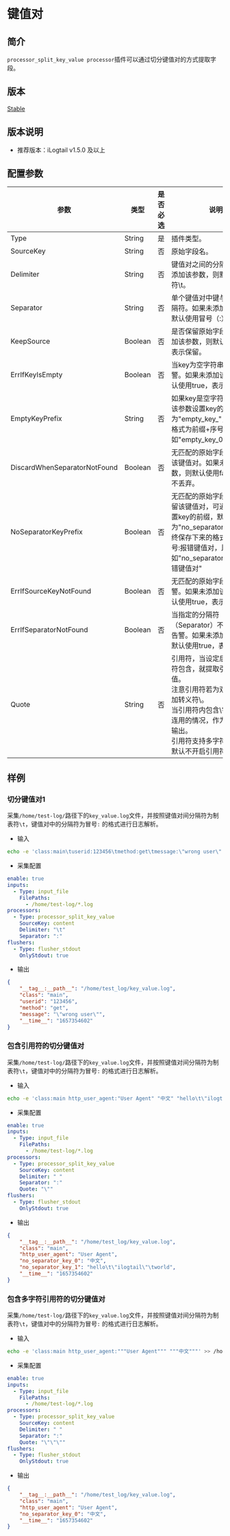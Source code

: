 # 键值对

## 简介

`processor_split_key_value processor`插件可以通过切分键值对的方式提取字段。

## 版本

[Stable](../../stability-level.md)

## 版本说明

* 推荐版本：iLogtail v1.5.0 及以上

## 配置参数

| 参数                         | 类型    | 是否必选 | 说明                                                                                                                                                                        |
| ---------------------------- | ------- | -------- | --------------------------------------------------------------------------------------------------------------------------------------------------------------------------- |
| Type                         | String  | 是       | 插件类型。                                                                                                                                                                  |
| SourceKey                    | String  | 否       | 原始字段名。                                                                                                                                                                |
| Delimiter                    | String  | 否       | 键值对之间的分隔符。如果未添加该参数，则默认使用制表符\t。                                                                                                                  |
| Separator                    | String  | 否       | 单个键值对中键与值之间的分隔符。如果未添加该参数，则默认使用冒号（:）。                                                                                                     |
| KeepSource                   | Boolean | 否       | 是否保留原始字段。如果未添加该参数，则默认使用true，表示保留。                                                                                                              |
| ErrIfKeyIsEmpty              | Boolean | 否       | 当key为空字符串时是否告警。如果未添加该参数，则默认使用true，表示告警。                                                                                                     |
| EmptyKeyPrefix               | String  | 否       | 如果key是空字符串，可通过该参数设置key的前缀，默认为"empty_key_"，最终key的格式为前缀+序号，比如"empty_key_0"。                                                             |
| DiscardWhenSeparatorNotFound | Boolean | 否       | 无匹配的原始字段时是否丢弃该键值对。如果未添加该参数，则默认使用false，表示不丢弃。                                                                                         |
| NoSeparatorKeyPrefix         | Boolean | 否       | 无匹配的原始字段时，如果保留该键值对，可通过该参数设置key的前缀，默认为"no_separator_key_", 最终保存下来的格式为前缀+序号:报错键值对，比如"no_separator_key_0":"报错键值对" |
| ErrIfSourceKeyNotFound       | Boolean | 否       | 无匹配的原始字段时是否告警。如果未添加该参数，则默认使用true，表示告警。                                                                                                    |
| ErrIfSeparatorNotFound       | Boolean | 否       | 当指定的分隔符（Separator）不存在时是否告警。如果未添加该参数，则默认使用true，表示告警。                                                                                   |
| Quote                        | String | 否       | 引用符，当设定后若值被引用符包含，就提取引用符内的值。<br>注意引用符若为双引号，需要加转义符\。<br>当引用符内包含\字符与引用连用的情况，作为值的一部分输出。<br>引用符支持多字符。<br>默认不开启引用符功能。  |

## 样例

### 切分键值对1

采集`/home/test-log/`路径下的`key_value.log`文件，并按照键值对间分隔符为制表符`\t`，键值对中的分隔符为冒号`:` 的格式进行日志解析。

* 输入

```bash
echo -e 'class:main\tuserid:123456\tmethod:get\tmessage:\"wrong user\"' >> /home/test-log/key_value.log
```

* 采集配置

```yaml
enable: true
inputs:
  - Type: input_file
    FilePaths: 
      - /home/test-log/*.log
processors:
  - Type: processor_split_key_value
    SourceKey: content
    Delimiter: "\t"
    Separator: ":"
flushers:
  - Type: flusher_stdout
    OnlyStdout: true
```

* 输出

```json
{
    "__tag__:__path__": "/home/test_log/key_value.log",
    "class": "main",
    "userid": "123456",
    "method": "get",
    "message": "\"wrong user\"",
    "__time__": "1657354602"
}
```

### 包含引用符的切分键值对

采集`/home/test-log/`路径下的`key_value.log`文件，并按照键值对间分隔符为制表符`\t`，键值对中的分隔符为冒号`:` 的格式进行日志解析。

* 输入

```bash
echo -e 'class:main http_user_agent:"User Agent" "中文" "hello\t\"ilogtail\"\tworld"' >> /home/test-log/key_value.log
```

* 采集配置

```yaml
enable: true
inputs:
  - Type: input_file
    FilePaths: 
      - /home/test-log/*.log
processors:
  - Type: processor_split_key_value
    SourceKey: content
    Delimiter: " "
    Separator: ":"
    Quote: "\""
flushers:
  - Type: flusher_stdout
    OnlyStdout: true
```

* 输出

```json
{
    "__tag__:__path__": "/home/test_log/key_value.log",
    "class": "main",
    "http_user_agent": "User Agent",
    "no_separator_key_0": "中文",
    "no_separator_key_1": "hello\t\"ilogtail\"\tworld",
    "__time__": "1657354602"
}
```

### 包含多字符引用符的切分键值对

采集`/home/test-log/`路径下的`key_value.log`文件，并按照键值对间分隔符为制表符`\t`，键值对中的分隔符为冒号`:` 的格式进行日志解析。

* 输入

```bash
echo -e 'class:main http_user_agent:"""User Agent""" """中文"""' >> /home/test-log/key_value.log
```

* 采集配置

```yaml
enable: true
inputs:
  - Type: input_file
    FilePaths: 
      - /home/test-log/*.log
processors:
  - Type: processor_split_key_value
    SourceKey: content
    Delimiter: " "
    Separator: ":"
    Quote: "\"\"\""
flushers:
  - Type: flusher_stdout
    OnlyStdout: true
```

* 输出

```json
{
    "__tag__:__path__": "/home/test_log/key_value.log",
    "class": "main",
    "http_user_agent": "User Agent",
    "no_separator_key_0": "中文",
    "__time__": "1657354602"
}
```
